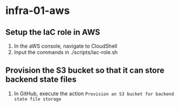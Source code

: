 # infra-01-aws

## Setup the IaC role in AWS

1. In the aWS console, navigate to CloudShell
2. Input the commands in ./scripts/iac-role.sh

## Provision the S3 bucket so that it can store backend state files

1. In GitHub, execute the action `Provision an S3 bucket for backend state file storage`
